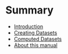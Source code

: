 # Summary

* [Introduction](README.md)
* [Creating Datasets](Datasets.md)
* [Computed Datasets](sections/ComputedDatasets.md)
* [About this manual](sections/Manual.md)